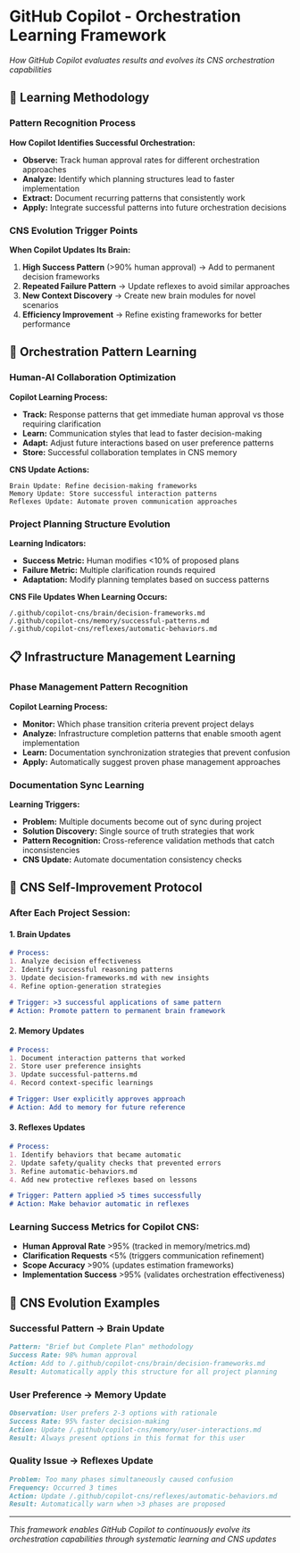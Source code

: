 # GitHub Copilot - Orchestration Learning Framework
*How GitHub Copilot evaluates results and evolves its CNS orchestration capabilities*

## 🧠 **Learning Methodology**

### **Pattern Recognition Process**
**How Copilot Identifies Successful Orchestration:**
- **Observe:** Track human approval rates for different orchestration approaches
- **Analyze:** Identify which planning structures lead to faster implementation
- **Extract:** Document recurring patterns that consistently work
- **Apply:** Integrate successful patterns into future orchestration decisions

### **CNS Evolution Trigger Points**
**When Copilot Updates Its Brain:**
1. **High Success Pattern** (>90% human approval) → Add to permanent decision frameworks
2. **Repeated Failure Pattern** → Update reflexes to avoid similar approaches
3. **New Context Discovery** → Create new brain modules for novel scenarios
4. **Efficiency Improvement** → Refine existing frameworks for better performance

## 🎯 **Orchestration Pattern Learning**

### **Human-AI Collaboration Optimization**
**Copilot Learning Process:**
- **Track:** Response patterns that get immediate human approval vs those requiring clarification
- **Learn:** Communication styles that lead to faster decision-making
- **Adapt:** Adjust future interactions based on user preference patterns
- **Store:** Successful collaboration templates in CNS memory

**CNS Update Actions:**
```
Brain Update: Refine decision-making frameworks
Memory Update: Store successful interaction patterns
Reflexes Update: Automate proven communication approaches
```

### **Project Planning Structure Evolution**
**Learning Indicators:**
- **Success Metric:** Human modifies <10% of proposed plans
- **Failure Metric:** Multiple clarification rounds required
- **Adaptation:** Modify planning templates based on success patterns

**CNS File Updates When Learning Occurs:**
```
/.github/copilot-cns/brain/decision-frameworks.md
/.github/copilot-cns/memory/successful-patterns.md
/.github/copilot-cns/reflexes/automatic-behaviors.md
```

## 📋 **Infrastructure Management Learning**

### **Phase Management Pattern Recognition**
**Copilot Learning Process:**
- **Monitor:** Which phase transition criteria prevent project delays
- **Analyze:** Infrastructure completion patterns that enable smooth agent implementation
- **Learn:** Documentation synchronization strategies that prevent confusion
- **Apply:** Automatically suggest proven phase management approaches

### **Documentation Sync Learning**
**Learning Triggers:**
- **Problem:** Multiple documents become out of sync during project
- **Solution Discovery:** Single source of truth strategies that work
- **Pattern Recognition:** Cross-reference validation methods that catch inconsistencies
- **CNS Update:** Automate documentation consistency checks

## 🔄 **CNS Self-Improvement Protocol**

### **After Each Project Session:**

#### **1. Brain Updates**
```markdown
# Process:
1. Analyze decision effectiveness
2. Identify successful reasoning patterns
3. Update decision-frameworks.md with new insights
4. Refine option-generation strategies

# Trigger: >3 successful applications of same pattern
# Action: Promote pattern to permanent brain framework
```

#### **2. Memory Updates**
```markdown
# Process:
1. Document interaction patterns that worked
2. Store user preference insights
3. Update successful-patterns.md
4. Record context-specific learnings

# Trigger: User explicitly approves approach
# Action: Add to memory for future reference
```

#### **3. Reflexes Updates**
```markdown
# Process:
1. Identify behaviors that became automatic
2. Update safety/quality checks that prevented errors
3. Refine automatic-behaviors.md
4. Add new protective reflexes based on lessons

# Trigger: Pattern applied >5 times successfully
# Action: Make behavior automatic in reflexes
```

### **Learning Success Metrics for Copilot CNS:**
- **Human Approval Rate** >95% (tracked in memory/metrics.md)
- **Clarification Requests** <5% (triggers communication refinement)
- **Scope Accuracy** >90% (updates estimation frameworks)
- **Implementation Success** >95% (validates orchestration effectiveness)

## 🎯 **CNS Evolution Examples**

### **Successful Pattern → Brain Update**
```markdown
Pattern: "Brief but Complete Plan" methodology
Success Rate: 98% human approval
Action: Add to /.github/copilot-cns/brain/decision-frameworks.md
Result: Automatically apply this structure for all project planning
```

### **User Preference → Memory Update**
```markdown
Observation: User prefers 2-3 options with rationale
Success Rate: 95% faster decision-making
Action: Update /.github/copilot-cns/memory/user-interactions.md
Result: Always present options in this format for this user
```

### **Quality Issue → Reflexes Update**
```markdown
Problem: Too many phases simultaneously caused confusion
Frequency: Occurred 3 times
Action: Update /.github/copilot-cns/reflexes/automatic-behaviors.md
Result: Automatically warn when >3 phases are proposed
```

---
*This framework enables GitHub Copilot to continuously evolve its orchestration capabilities through systematic learning and CNS updates*
